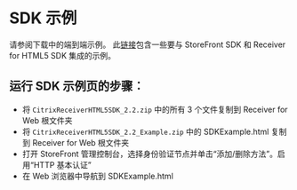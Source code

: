 # SDK 示例

请参阅下载中的端到端示例。 此[链接](https://www.citrix.com/downloads/citrix-receiver/html5/receiver-for-html5-sdk-latest#ctx-dl-eula)包含一些要与 StoreFront SDK 和 Receiver for HTML5 SDK 集成的示例。

## 运行 SDK 示例页的步骤︰

- 将 `CitrixReceiverHTML5SDK_2.2.zip` 中的所有 3 个文件复制到 Receiver for Web 根文件夹
- 将 `CitrixReceiverHTML5SDK_2.2_Example.zip` 中的 SDKExample.html 复制到 Receiver for Web 根文件夹
- 打开 StoreFront 管理控制台，选择身份验证节点并单击“添加/删除方法”。启用“HTTP 基本认证”
- 在 Web 浏览器中导航到 SDKExample.html